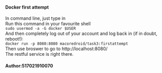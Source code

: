 #### Docker first attempt
In command line, just type in <br>
Run this command in your favourite shell <br>
`sudo usermod -a -G docker $USER`<br>
And then completely log out of your account and log back in (if in doubt, reboot!):<br>
`docker run -p 8080:8080 macoredroid/task3:firstattempt` <br>
Then use broswer to go to http://localhost:8080/ <br>
The restful service is right there.
#### Author:517021910070
